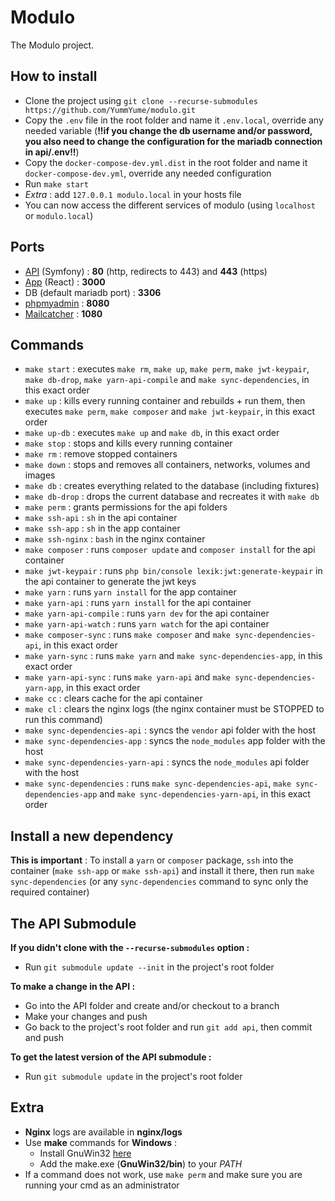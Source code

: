 # Modulo
The Modulo project.

## How to install
- Clone the project using `git clone --recurse-submodules https://github.com/YummYume/modulo.git`
- Copy the `.env` file in the root folder and name it `.env.local`, override any needed variable (**!!if you change the db username and/or password, you also need to change the configuration for the mariadb connection in api/.env!!**)
- Copy the `docker-compose-dev.yml.dist` in the root folder and name it `docker-compose-dev.yml`, override any needed configuration
- Run `make start`
- *Extra* : add `127.0.0.1 modulo.local` in your hosts file
- You can now access the different services of modulo (using `localhost` or `modulo.local`)

## Ports
- <a href="https://modulo.local" target="_blank">API</a> (Symfony) : **80** (http, redirects to 443) and **443** (https)
- <a href="http://modulo.local:3000" target="_blank">App</a> (React) : **3000**
- DB (default mariadb port) : **3306**
- <a href="http://modulo.local:8080" target="_blank">phpmyadmin</a> : **8080**
- <a href="http://modulo.local:1080" target="_blank">Mailcatcher</a> : **1080**

## Commands
- `make start` : executes `make rm`, `make up`, `make perm`, `make jwt-keypair`, `make db-drop`, `make yarn-api-compile` and `make sync-dependencies`, in this exact order
- `make up` : kills every running container and rebuilds + run them, then executes `make perm`, `make composer` and `make jwt-keypair`, in this exact order
- `make up-db` : executes `make up` and `make db`, in this exact order
- `make stop` : stops and kills every running container
- `make rm` : remove stopped containers
- `make down` : stops and removes all containers, networks, volumes and images
- `make db` : creates everything related to the database (including fixtures)
- `make db-drop` : drops the current database and recreates it with `make db`
- `make perm` : grants permissions for the api folders
- `make ssh-api` : `sh` in the api container
- `make ssh-app` : `sh` in the app container
- `make ssh-nginx` : `bash` in the nginx container
- `make composer` : runs `composer update` and `composer install` for the api container
- `make jwt-keypair` : runs `php bin/console lexik:jwt:generate-keypair` in the api container to generate the jwt keys
- `make yarn` : runs `yarn install` for the app container
- `make yarn-api` : runs `yarn install` for the api container
- `make yarn-api-compile` : runs `yarn dev` for the api container
- `make yarn-api-watch` : runs `yarn watch` for the api container
- `make composer-sync` : runs `make composer` and `make sync-dependencies-api`, in this exact order
- `make yarn-sync` : runs `make yarn` and `make sync-dependencies-app`, in this exact order
- `make yarn-api-sync` : runs `make yarn-api` and `make sync-dependencies-yarn-app`, in this exact order
- `make cc` : clears cache for the api container
- `make cl` : clears the nginx logs (the nginx container must be STOPPED to run this command)
- `make sync-dependencies-api` : syncs the `vendor` api folder with the host
- `make sync-dependencies-app` : syncs the `node_modules` app folder with the host
- `make sync-dependencies-yarn-api` : syncs the `node_modules` api folder with the host
- `make sync-dependencies` : runs `make sync-dependencies-api`, `make sync-dependencies-app` and `make sync-dependencies-yarn-api`, in this exact order

## Install a new dependency
**This is important** : To install a `yarn` or `composer` package, `ssh` into the container (`make ssh-app` or `make ssh-api`) and install it there, then run `make sync-dependencies` (or any `sync-dependencies` command to sync only the required container)

## The API Submodule
**If you didn't clone with the `--recurse-submodules` option :**
- Run `git submodule update --init` in the project's root folder

**To make a change in the API :**
- Go into the API folder and create and/or checkout to a branch
- Make your changes and push
- Go back to the project's root folder and run `git add api`, then commit and push

**To get the latest version of the API submodule :**
- Run `git submodule update` in the project's root folder

## Extra
- **Nginx** logs are available in **nginx/logs**
- Use **make** commands for **Windows** :
  - Install GnuWin32 <a href="https://altushost-swe.dl.sourceforge.net/project/gnuwin32/make/3.81/make-3.81.exe" target="_blank">here</a>
  - Add the make.exe (**GnuWin32/bin**) to your *PATH*
- If a command does not work, use `make perm` and make sure you are running your cmd as an administrator
